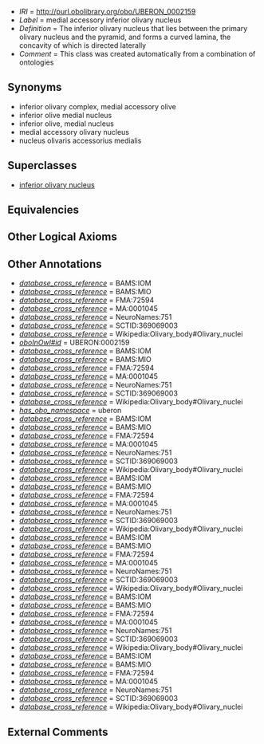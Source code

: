 * *IRI* = http://purl.obolibrary.org/obo/UBERON_0002159
 * *Label* = medial accessory inferior olivary nucleus
 * *Definition* = The inferior olivary nucleus that lies between the primary olivary nucleus and the pyramid, and forms a curved lamina, the concavity of which is directed laterally
 * *Comment* = This class was created automatically from a combination of ontologies

## Synonyms

 * inferior olivary complex, medial accessory olive
 * inferior olive medial nucleus
 * inferior olive, medial nucleus
 * medial accessory olivary nucleus
 * nucleus olivaris accessorius medialis

## Superclasses

 * [inferior olivary nucleus](../../UBERON/44/UBERON_0007244.md)

## Equivalencies


## Other Logical Axioms


## Other Annotations

 * *[database_cross_reference](../../ef/oboInOwl#hasDbXref.md)* = BAMS:IOM
 * *[database_cross_reference](../../ef/oboInOwl#hasDbXref.md)* = BAMS:MIO
 * *[database_cross_reference](../../ef/oboInOwl#hasDbXref.md)* = FMA:72594
 * *[database_cross_reference](../../ef/oboInOwl#hasDbXref.md)* = MA:0001045
 * *[database_cross_reference](../../ef/oboInOwl#hasDbXref.md)* = NeuroNames:751
 * *[database_cross_reference](../../ef/oboInOwl#hasDbXref.md)* = SCTID:369069003
 * *[database_cross_reference](../../ef/oboInOwl#hasDbXref.md)* = Wikipedia:Olivary_body#Olivary_nuclei
 * *[oboInOwl#id](../../id/oboInOwl#id.md)* = UBERON:0002159
 * *[database_cross_reference](../../ef/oboInOwl#hasDbXref.md)* = BAMS:IOM
 * *[database_cross_reference](../../ef/oboInOwl#hasDbXref.md)* = BAMS:MIO
 * *[database_cross_reference](../../ef/oboInOwl#hasDbXref.md)* = FMA:72594
 * *[database_cross_reference](../../ef/oboInOwl#hasDbXref.md)* = MA:0001045
 * *[database_cross_reference](../../ef/oboInOwl#hasDbXref.md)* = NeuroNames:751
 * *[database_cross_reference](../../ef/oboInOwl#hasDbXref.md)* = SCTID:369069003
 * *[database_cross_reference](../../ef/oboInOwl#hasDbXref.md)* = Wikipedia:Olivary_body#Olivary_nuclei
 * *[has_obo_namespace](../../ce/oboInOwl#hasOBONamespace.md)* = uberon
 * *[database_cross_reference](../../ef/oboInOwl#hasDbXref.md)* = BAMS:IOM
 * *[database_cross_reference](../../ef/oboInOwl#hasDbXref.md)* = BAMS:MIO
 * *[database_cross_reference](../../ef/oboInOwl#hasDbXref.md)* = FMA:72594
 * *[database_cross_reference](../../ef/oboInOwl#hasDbXref.md)* = MA:0001045
 * *[database_cross_reference](../../ef/oboInOwl#hasDbXref.md)* = NeuroNames:751
 * *[database_cross_reference](../../ef/oboInOwl#hasDbXref.md)* = SCTID:369069003
 * *[database_cross_reference](../../ef/oboInOwl#hasDbXref.md)* = Wikipedia:Olivary_body#Olivary_nuclei
 * *[database_cross_reference](../../ef/oboInOwl#hasDbXref.md)* = BAMS:IOM
 * *[database_cross_reference](../../ef/oboInOwl#hasDbXref.md)* = BAMS:MIO
 * *[database_cross_reference](../../ef/oboInOwl#hasDbXref.md)* = FMA:72594
 * *[database_cross_reference](../../ef/oboInOwl#hasDbXref.md)* = MA:0001045
 * *[database_cross_reference](../../ef/oboInOwl#hasDbXref.md)* = NeuroNames:751
 * *[database_cross_reference](../../ef/oboInOwl#hasDbXref.md)* = SCTID:369069003
 * *[database_cross_reference](../../ef/oboInOwl#hasDbXref.md)* = Wikipedia:Olivary_body#Olivary_nuclei
 * *[database_cross_reference](../../ef/oboInOwl#hasDbXref.md)* = BAMS:IOM
 * *[database_cross_reference](../../ef/oboInOwl#hasDbXref.md)* = BAMS:MIO
 * *[database_cross_reference](../../ef/oboInOwl#hasDbXref.md)* = FMA:72594
 * *[database_cross_reference](../../ef/oboInOwl#hasDbXref.md)* = MA:0001045
 * *[database_cross_reference](../../ef/oboInOwl#hasDbXref.md)* = NeuroNames:751
 * *[database_cross_reference](../../ef/oboInOwl#hasDbXref.md)* = SCTID:369069003
 * *[database_cross_reference](../../ef/oboInOwl#hasDbXref.md)* = Wikipedia:Olivary_body#Olivary_nuclei
 * *[database_cross_reference](../../ef/oboInOwl#hasDbXref.md)* = BAMS:IOM
 * *[database_cross_reference](../../ef/oboInOwl#hasDbXref.md)* = BAMS:MIO
 * *[database_cross_reference](../../ef/oboInOwl#hasDbXref.md)* = FMA:72594
 * *[database_cross_reference](../../ef/oboInOwl#hasDbXref.md)* = MA:0001045
 * *[database_cross_reference](../../ef/oboInOwl#hasDbXref.md)* = NeuroNames:751
 * *[database_cross_reference](../../ef/oboInOwl#hasDbXref.md)* = SCTID:369069003
 * *[database_cross_reference](../../ef/oboInOwl#hasDbXref.md)* = Wikipedia:Olivary_body#Olivary_nuclei
 * *[database_cross_reference](../../ef/oboInOwl#hasDbXref.md)* = BAMS:IOM
 * *[database_cross_reference](../../ef/oboInOwl#hasDbXref.md)* = BAMS:MIO
 * *[database_cross_reference](../../ef/oboInOwl#hasDbXref.md)* = FMA:72594
 * *[database_cross_reference](../../ef/oboInOwl#hasDbXref.md)* = MA:0001045
 * *[database_cross_reference](../../ef/oboInOwl#hasDbXref.md)* = NeuroNames:751
 * *[database_cross_reference](../../ef/oboInOwl#hasDbXref.md)* = SCTID:369069003
 * *[database_cross_reference](../../ef/oboInOwl#hasDbXref.md)* = Wikipedia:Olivary_body#Olivary_nuclei

## External Comments

